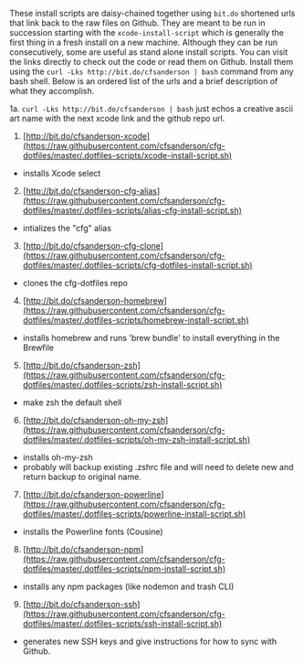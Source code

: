 These install scripts are daisy-chained together using `bit.do` shortened urls that link back to the raw files on Github. They are meant to be run in succession starting with the `xcode-install-script` which is generally the first thing in a fresh install on a new machine. Although they can be run consecutively, some are useful as stand alone install scripts. You can visit the links directly to check out the code or read them on Github. Install them using the `curl -Lks http://bit.do/cfsanderson | bash` command from any bash shell. Below is an ordered list of the urls and a brief description of what they accomplish.

1a. `curl -Lks http://bit.do/cfsanderson | bash` just echos a creative ascii art name with the next xcode link and the github repo url.
1. [http://bit.do/cfsanderson-xcode](https://raw.githubusercontent.com/cfsanderson/cfg-dotfiles/master/.dotfiles-scripts/xcode-install-script.sh)
  - installs Xcode select
2. [http://bit.do/cfsanderson-cfg-alias](https://raw.githubusercontent.com/cfsanderson/cfg-dotfiles/master/.dotfiles-scripts/alias-cfg-install-script.sh)
  - intializes the "cfg" alias
3. [http://bit.do/cfsanderson-cfg-clone](https://raw.githubusercontent.com/cfsanderson/cfg-dotfiles/master/.dotfiles-scripts/cfg-dotfiles-install-script.sh)
  - clones the cfg-dotfiles repo
4. [http://bit.do/cfsanderson-homebrew](https://raw.githubusercontent.com/cfsanderson/cfg-dotfiles/master/.dotfiles-scripts/homebrew-install-script.sh)
  - installs homebrew and runs 'brew bundle' to install everything in the Brewfile
5. [http://bit.do/cfsanderson-zsh](https://raw.githubusercontent.com/cfsanderson/cfg-dotfiles/master/.dotfiles-scripts/zsh-install-script.sh)
  - make zsh the default shell
6. [http://bit.do/cfsanderson-oh-my-zsh](https://raw.githubusercontent.com/cfsanderson/cfg-dotfiles/master/.dotfiles-scripts/oh-my-zsh-install-script.sh)
  - installs oh-my-zsh
  - probably will backup existing .zshrc file and will need to delete new and return backup to original name.
7. [http://bit.do/cfsanderson-powerline](https://raw.githubusercontent.com/cfsanderson/cfg-dotfiles/master/.dotfiles-scripts/powerline-install-script.sh)
  - installs the Powerline fonts (Cousine)
8. [http://bit.do/cfsanderson-npm](https://raw.githubusercontent.com/cfsanderson/cfg-dotfiles/master/.dotfiles-scripts/npm-install-script.sh)
  - installs any npm packages (like nodemon and trash CLI)
9. [http://bit.do/cfsanderson-ssh](https://raw.githubusercontent.com/cfsanderson/cfg-dotfiles/master/.dotfiles-scripts/ssh-install-script.sh)
  - generates new SSH keys and give instructions for how to sync with Github.
